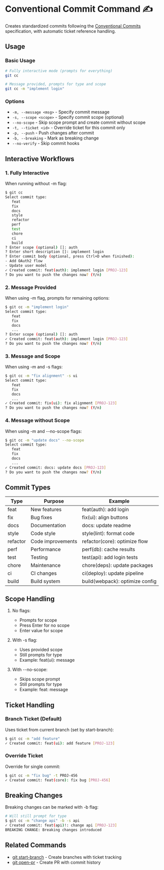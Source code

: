 # Conventional Commit Command ✍️

Creates standardized commits following the [Conventional Commits](https://www.conventionalcommits.org/) specification, with automatic ticket reference handling.

## Usage

### Basic Usage

```bash
# Fully interactive mode (prompts for everything)
git cc

# Message provided, prompts for type and scope
git cc -m "implement login"
```

### Options

- `-m, --message <msg>` - Specify commit message
- `-s, --scope <scope>` - Specify commit scope (optional)
- `--no-scope` - Skip scope prompt and create commit without scope
- `-t, --ticket <id>` - Override ticket for this commit only
- `-p, --push` - Push changes after commit
- `-b, --breaking` - Mark as breaking change
- `--no-verify` - Skip commit hooks

## Interactive Workflows

### 1. Fully Interactive
When running without -m flag:
```bash
$ git cc
Select commit type:
   feat
   fix
   docs
   style
   refactor
   perf
   test
   chore
   ci
   build
? Enter scope (optional) []: auth
? Enter short description []: implement login
? Enter commit body (optional, press Ctrl+D when finished):
- Add OAuth2 flow
- Update user model
✓ Created commit: feat(auth): implement login [PROJ-123]
? Do you want to push the changes now? (Y/n)
```

### 2. Message Provided
When using -m flag, prompts for remaining options:
```bash
$ git cc -m "implement login"
Select commit type:
   feat
   fix
   docs
   ...
? Enter scope (optional) []: auth
✓ Created commit: feat(auth): implement login [PROJ-123]
? Do you want to push the changes now? (Y/n)
```

### 3. Message and Scope
When using -m and -s flags:
```bash
$ git cc -m "fix alignment" -s ui
Select commit type:
   feat
   fix
   docs
   ...
✓ Created commit: fix(ui): fix alignment [PROJ-123]
? Do you want to push the changes now? (Y/n)
```

### 4. Message without Scope
When using -m and --no-scope flags:
```bash
$ git cc -m "update docs" --no-scope
Select commit type:
   feat
   fix
   docs
   ...
✓ Created commit: docs: update docs [PROJ-123]
? Do you want to push the changes now? (Y/n)
```

## Commit Types

| Type | Purpose | Example |
|------|---------|---------|
| feat | New features | feat(auth): add login |
| fix | Bug fixes | fix(ui): align buttons |
| docs | Documentation | docs: update readme |
| style | Code style | style(lint): format code |
| refactor | Code improvements | refactor(core): optimize flow |
| perf | Performance | perf(db): cache results |
| test | Testing | test(api): add login tests |
| chore | Maintenance | chore(deps): update packages |
| ci | CI changes | ci(deploy): update pipeline |
| build | Build system | build(webpack): optimize config |

## Scope Handling

1. No flags:
   - Prompts for scope
   - Press Enter for no scope
   - Enter value for scope

2. With -s flag:
   - Uses provided scope
   - Still prompts for type
   - Example: feat(ui): message

3. With --no-scope:
   - Skips scope prompt
   - Still prompts for type
   - Example: feat: message

## Ticket Handling

### Branch Ticket (Default)
Uses ticket from current branch (set by start-branch):
```bash
$ git cc -m "add feature"
✓ Created commit: feat(ui): add feature [PROJ-123]
```

### Override Ticket
Override for single commit:
```bash
$ git cc -m "fix bug" -t PROJ-456
✓ Created commit: feat(core): fix bug [PROJ-456]
```

## Breaking Changes

Breaking changes can be marked with -b flag:

```bash
# Will still prompt for type
$ git cc -m "change api" -b -s api
✓ Created commit: feat(api)!: change api [PROJ-123]
BREAKING CHANGE: Breaking changes introduced
```

## Related Commands

- [git start-branch](start-branch.md) - Create branches with ticket tracking
- [git open-pr](open-pr.md) - Create PR with commit history
